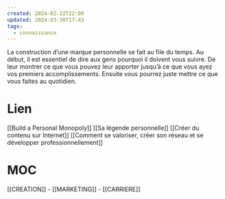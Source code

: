 ```yaml
---
created: 2024-02-22T22:00
updated: 2024-03-30T17:43
tags:
  - connaissance
---
```

La construction d’une marque personnelle se fait au file du temps. Au début, il est essentiel de dire aux gens pourquoi il doivent vous suivre. De leur montrer ce que vous pouvez leur apporter jusqu’à ce que vous ayez vos premiers accomplissements. Ensuite vous pourrez juste mettre ce que vous faites au quotidien. 

# Lien

[[Build a Personal Monopoly]]
[[Sa légende personnelle]]
[[Créer du contenu sur Internet]]
[[Comment se valoriser, créer son réseau et se développer professionnellement]]

# MOC

[[CREATION]] - [[MARKETING]] - [[CARRIERE]]

